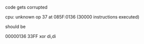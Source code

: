 code gets corrupted

cpu: unknown op 37 at 085F:0136 (30000 instructions executed)

should be

00000136  33FF              xor di,di
